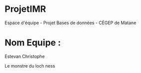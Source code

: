 # ProjetIMR
Espace d'équipe - Projet Bases de données - CÉGEP de Matane 

# Nom Equipe :

Estevan
Christophe

Le monstre du loch ness